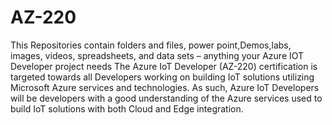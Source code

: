 # AZ-220
This Repositories  contain folders and files, power point,Demos,labs, images, videos, spreadsheets, and data sets – anything your Azure IOT Developer project needs
The Azure IoT Developer (AZ-220) certification is targeted towards all Developers working on building IoT solutions utilizing Microsoft Azure services and technologies. As such, Azure IoT Developers will be developers with a good understanding of the Azure services used to build IoT solutions with both Cloud and Edge integration.
